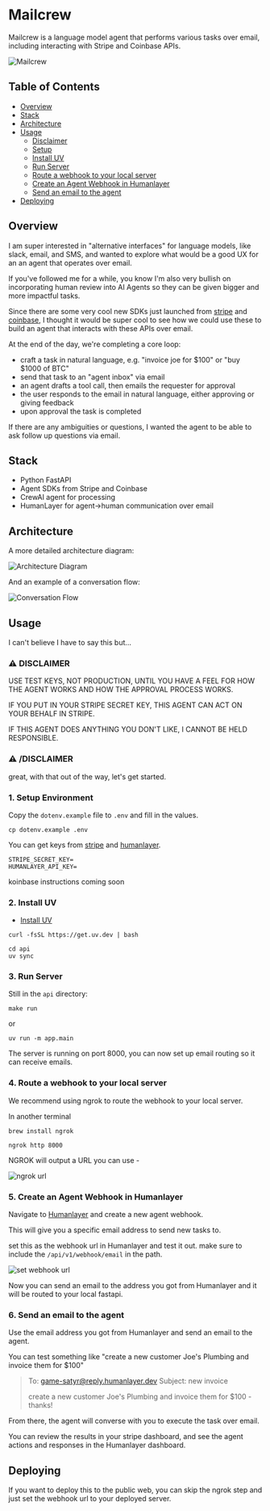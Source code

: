 Mailcrew
===========


Mailcrew is a language model agent that performs various tasks over email, including interacting with Stripe and Coinbase APIs.

![Mailcrew](./doc/images/highlevel.png)

Table of Contents
----------------

- [Overview](#overview)
- [Stack](#stack)
- [Architecture](#architecture)
- [Usage](#usage)
  - [Disclaimer](#warning-disclaimer)
  - [Setup](#1-setup)
  - [Install UV](#2-install-uv)
  - [Run Server](#3-run-server)
  - [Route a webhook to your local server](#4-route-a-webhook-to-your-local-server)
  - [Create an Agent Webhook in Humanlayer](#5-create-an-agent-webhook-in-humanlayer)
  - [Send an email to the agent](#6-send-an-email-to-the-agent)
- [Deploying](#deploying)


Overview
---------

I am super interested in "alternative interfaces" for language models, like slack, email, and SMS,
and wanted to explore what would be a good UX for an an agent that operates over email. 

If you've followed me for a while, you know I'm also very bullish on incorporating
human review into AI Agents so they can be given bigger and more impactful tasks.

Since there are some very cool new SDKs just launched from [stripe](https://docs.stripe.com/agents) and [coinbase](https://github.com/coinbase/coinbase-sdk-ai-agent-sample),
I thought it would be super cool to see how we could use these to build an agent that interacts with these APIs over email.

At the end of the day, we're completing a core loop:

- craft a task in natural language, e.g. "invoice joe for $100" or  "buy $1000 of BTC" 
- send that task to an "agent inbox" via email
- an agent drafts a tool call, then emails the requester for approval 
- the user responds to the email in natural language, either approving or giving feedback
- upon approval the task is completed

If there are any ambiguities or questions, I wanted the agent to be able to ask follow up questions via email.

Stack
----

- Python FastAPI
- Agent SDKs from Stripe and Coinbase
- CrewAI agent for processing
- HumanLayer for agent->human communication over email

Architecture
----

A more detailed architecture diagram:

![Architecture Diagram](./doc/images/architecture.png)


And an example of a conversation flow:

![Conversation Flow](./doc/images/workflow.png)


Usage
----

I can't believe I have to say this but...

### :warning: DISCLAIMER

USE TEST KEYS, NOT PRODUCTION, UNTIL YOU HAVE A FEEL FOR HOW THE AGENT WORKS AND HOW THE APPROVAL PROCESS WORKS.

IF YOU PUT IN YOUR STRIPE SECRET KEY, THIS AGENT CAN ACT ON YOUR BEHALF IN STRIPE.

IF THIS AGENT DOES ANYTHING YOU DON'T LIKE, I CANNOT BE HELD RESPONSIBLE.

### :warning: /DISCLAIMER

great, with that out of the way, let's get started.

### 1. Setup Environment

Copy the `dotenv.example` file to `.env` and fill in the values.

```
cp dotenv.example .env
```

You can get keys from [stripe](https://dashboard.stripe.com/test/apikeys) and [humanlayer](https://app.humanlayer.dev).

```
STRIPE_SECRET_KEY=
HUMANLAYER_API_KEY=
```

koinbase instructions coming soon

### 2. Install UV

- [Install UV](https://docs.astral.sh/uv/getting-started/installation/)

```
curl -fsSL https://get.uv.dev | bash
```

```
cd api
uv sync
```

### 3. Run Server

Still in the `api` directory:

```
make run
```

or 

```
uv run -m app.main
```

The server is running on port 8000, you can now set up email routing so it can receive emails.

### 4. Route a webhook to your local server

We recommend using ngrok to route the webhook to your local server. 

In another terminal

```
brew install ngrok
```

```
ngrok http 8000
```

NGROK will output a URL you can use - 

![ngrok url](./doc/images/ngrok-url.png)

### 5. Create an Agent Webhook in Humanlayer

Navigate to [Humanlayer](https://app.humanlayer.dev) and create a new agent webhook. 

This will give you a specific email address to send new tasks to.

set this as the webhook url in Humanlayer and test it out. make sure to include the `/api/v1/webhook/email` in the path.

![set webhook url](./doc/images/set-webhook-url.png)

Now you can send an email to the address you got from Humanlayer and it will be routed to your local fastapi.

### 6. Send an email to the agent

Use the email address you got from Humanlayer and send an email to the agent.

You can test something like "create a new customer Joe's Plumbing and invoice them for $100"

> To: game-satyr@reply.humanlayer.dev
> Subject: new invoice
> 
> create a new customer Joe's Plumbing and invoice them for $100 - thanks!

From there, the agent will converse with you to execute the task over email. 

You can review the results in your stripe dashboard, and see the agent actions and responses in the Humanlayer dashboard.

## Deploying

If you want to deploy this to the public web, you can skip the ngrok step and just set the webhook url to your deployed server.

